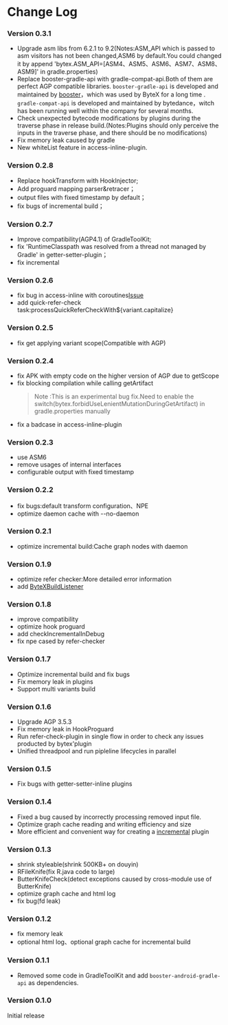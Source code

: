 # Change Log
### Version 0.3.1
- Upgrade asm libs from 6.2.1 to 9.2(Notes:ASM_API which is passed to asm visitors has not been changed,ASM6 by default.You could changed it by append 'bytex.ASM_API=\[ASM4、ASM5、ASM6、ASM7、ASM8、ASM9\]' in gradle.properties)
- Replace booster-gradle-api with gradle-compat-api.Both of them are perfect AGP compatible libraries.
    `booster-gradle-api` is developed and maintained by [booster](https://github.com/didi/booster)，which was used by ByteX for a long time .
    `gradle-compat-api` is developed and maintained by bytedance，witch has been running well within the company for several months.
- Check unexpected bytecode modifications by plugins during the traverse phase in release build.(Notes:Plugins should only perceive the inputs in the traverse phase, and there should be no modifications) 
- Fix memory leak caused by gradle
- New whiteList feature in access-inline-plugin.

### Version 0.2.8
- Replace hookTransform with HookInjector;
- Add proguard mapping parser&retracer；
- output files with fixed timestamp by default；
- fix bugs of incremental build；

### Version 0.2.7
- Improve compatibility(AGP4.1) of GradleToolKit;
- fix 'RuntimeClasspath was resolved from a thread not managed by Gradle' in getter-setter-plugin；
- fix incremental

### Version 0.2.6
- fix bug in access-inline with coroutines[Issue](https://github.com/bytedance/ByteX/issues/31)
- add quick-refer-check task:processQuickReferCheckWith${variant.capitalize}

### Version 0.2.5
- fix get applying variant scope(Compatible with AGP)

### Version 0.2.4
- fix APK with empty code on the higher version of AGP due to getScope
- fix blocking compilation while calling getArtifact
  > Note :This is an experimental bug fix.Need to enable the
  > switch(bytex.forbidUseLenientMutationDuringGetArtifact) in
  > gradle.properties manually
- fix a badcase in access-inline-plugin

### Version 0.2.3
- use ASM6
- remove usages of internal interfaces
- configurable output with fixed timestamp

### Version 0.2.2
- fix bugs:default transform configuration、NPE
- optimize daemon cache with --no-daemon

### Version 0.2.1
- optimize incremental build:Cache graph nodes with daemon

### Version 0.1.9
- optimize refer checker:More detailed error information
- add [ByteXBuildListener](wiki/ByteX-Developer-API-en.md#perceive-the-lifecycle-of-bytex)

### Version 0.1.8
- improve compatibility
- optimize hook proguard
- add checkIncrementalInDebug
- fix npe cased by refer-checker

### Version 0.1.7
- Optimize incremental build and fix bugs
- Fix memory leak in plugins
- Support multi variants build

### Version 0.1.6
- Upgrade AGP 3.5.3
- Fix memory leak in HookProguard
- Run refer-check-plugin in single flow in order to check any issues producted by bytex'plugin
- Unified threadpool and run pipleline lifecycles in parallel

### Version 0.1.5
- Fix bugs with getter-setter-inline plugins

### Version 0.1.4
- Fixed a bug caused by incorrectly processing removed input file.
- Optimize graph cache reading and writing efficiency and  size
- More efficient and convenient way for creating a [incremental](wiki/ByteX-Developer-API-en.md#incremental-plugin) plugin 

### Version 0.1.3
- shrink styleable(shrink 500KB+ on douyin)
- RFileKnife(fix R.java code to large)
- ButterKnifeCheck(detect exceptions caused by cross-module use of ButterKnife)
- optimize graph cache and html log
- fix bug(fd leak)

### Version 0.1.2
- fix memory leak
- optional html log、optional graph cache for incremental build

### Version 0.1.1

- Removed some code in GradleToolKit and add `booster-android-gradle-api` as dependencies.

### Version 0.1.0

Initial release